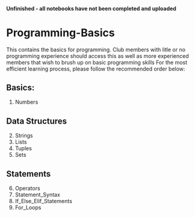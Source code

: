 #### Unfinished - all notebooks have not been completed and uploaded
# Programming-Basics
This contains the basics for programming. Club members with litle or no programming experience should access this as well as more experienced members that wish to brush up on basic programming skills
For the most efficient learning process, please follow the recommended order below:
## Basics:
  1. Numbers
## Data Structures
  2. Strings
  3. Lists
  4. Tuples
  5. Sets
## Statements
  6. Operators
  7. Statement_Syntax
  8. If_Else_Elif_Statements
  9. For_Loops
